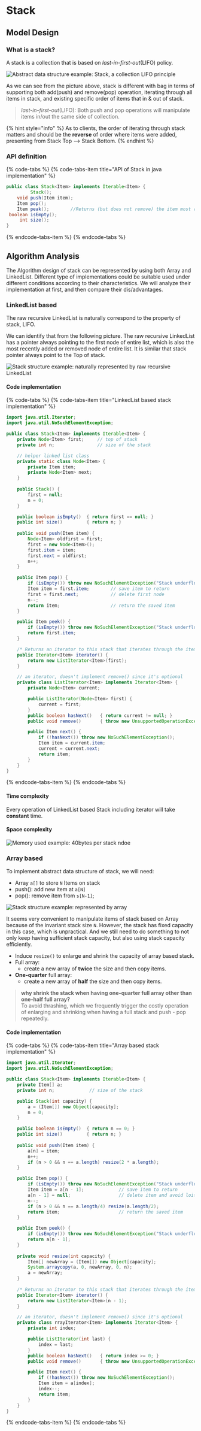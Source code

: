 # Stack

## Model Design

### What is a stack?

A stack is a collection that is based on _last-in-first-out_\(LIFO\) policy.

![Abstract data structure example: Stack, a collection LIFO principle](../.gitbook/assets/image%20%2814%29.png)

As we can see from the picture above, stack is different with bag in terms of supporting both add\(push\) and remove\(pop\) operation, iterating through all items in stack, and existing specific order of items that in & out of stack.

> _last-in-first-out_\(LIFO\):  Both push and pop operations will manipulate items in/out the same side of collection.

{% hint style="info" %}
As to clients, the order of iterating through stack matters and should be the **reverse** of order where items were added, presenting from Stack Top --&gt; Stack Bottom.
{% endhint %}

### API definition

{% code-tabs %}
{% code-tabs-item title="API of Stack in java implementation" %}
```java
public class Stack<Item> implements Iterable<Item> {
         Stack();
    void push(Item item);
    Item pop();
    Item peak();        //Returns (but does not remove) the item most recently added to stack.
 boolean isEmpty();
     int size();
}
```
{% endcode-tabs-item %}
{% endcode-tabs %}

## Algorithm Analysis

The Algorithm design of stack can be represented by using both Array and LinkedList. Different type of  implementations could be suitable used under different conditions according to their characteristics. We will analyze their implementation at first, and then compare their dis/advantages.

### LinkedList based

The raw recursive LinkedList is naturally correspond to the property of stack, LIFO.

We can identify that from the following picture. The raw recursive LinkedList has a pointer always pointing to the first node of entire list, which is also the most recently added or removed node of entire list. It is similar that stack pointer always point to the Top of stack.

![Stack structure example: naturally represented by raw recursive LinkedList](../.gitbook/assets/image%20%2820%29.png)

#### Code implementation

{% code-tabs %}
{% code-tabs-item title="LinkedList based stack implementation" %}
```java
import java.util.Iterator;
import java.util.NoSuchElementException;

public class Stack<Item> implements Iterable<Item> {
    private Node<Item> first;     // top of stack
    private int n;                // size of the stack

    // helper linked list class
    private static class Node<Item> {
        private Item item;
        private Node<Item> next;
    }
    
    public Stack() {
        first = null;
        n = 0;
    }

    public boolean isEmpty()  { return first == null; }
    public int size()         { return n; }
    
    public void push(Item item) {
        Node<Item> oldfirst = first;
        first = new Node<Item>();
        first.item = item;
        first.next = oldfirst;
        n++;
    }

    public Item pop() {
        if (isEmpty()) throw new NoSuchElementException("Stack underflow");
        Item item = first.item;        // save item to return
        first = first.next;            // delete first node
        n--;
        return item;                   // return the saved item
    }

    public Item peek() {
        if (isEmpty()) throw new NoSuchElementException("Stack underflow");
        return first.item;
    }  

    /* Returns an iterator to this stack that iterates through the items in LIFO order.*/
    public Iterator<Item> iterator() {
        return new ListIterator<Item>(first);
    }

    // an iterator, doesn't implement remove() since it's optional
    private class ListIterator<Item> implements Iterator<Item> {
        private Node<Item> current;

        public ListIterator(Node<Item> first) { 
            current = first; 
        }
        public boolean hasNext()   { return current != null; }
        public void remove()       { throw new UnsupportedOperationException();}

        public Item next() {
            if (!hasNext()) throw new NoSuchElementException();
            Item item = current.item;
            current = current.next; 
            return item;
        }
    }
}
```
{% endcode-tabs-item %}
{% endcode-tabs %}

#### Time complexity

Every operation of LinkedList based Stack including iterator will take **constant** time.

#### Space complexity

![Memory used example: 40bytes per stack ndoe](../.gitbook/assets/image%20%285%29.png)

### Array based

To implement abstract data structure of stack, we will need:

* Array `a[]` to store `N` Items on stack
* push\(\): add new item at `a[N]`
* pop\(\): remove item from `s[N-1]`;

![Stack structure example: represented by array](../.gitbook/assets/image%20%2819%29.png)

It seems very convenient to manipulate items of stack based on Array because of the invariant stack size `N`. However, the stack has fixed capacity in this case, which is unpractical. And we still need to do something to not only keep having sufficient stack capacity, but also using stack capacity efficiently.

* Induce `resize()` to enlarge and shrink the capacity of array based stack.
* Full array: 
  * create a new array of **twice** the size and then copy items.
* **One-quarter** full array:  
  * create a new array of **half** the size and then copy items.

> **why shrink the stack when having one-quarter full array other than one-half full array?**  
> To avoid thrashing, which we frequently trigger the costly operation of enlarging and shrinking when having a full stack and push - pop repeatedly.

#### Code implementation

{% code-tabs %}
{% code-tabs-item title="Array based stack implementation" %}
```java
import java.util.Iterator;
import java.util.NoSuchElementException;

public class Stack<Item> implements Iterable<Item> {
    private Item[] a; 
    private int n;             // size of the stack

    public Stack(int capacity) {
        a = (Item[]) new Object[capacity];
        n = 0;
    }

    public boolean isEmpty()  { return n == 0; }
    public int size()         { return n; }
    
    public void push(Item item) {
        a[n] = item;
        n++;
        if (n > 0 && n == a.length) resize(2 * a.length);
    }

    public Item pop() {
        if (isEmpty()) throw new NoSuchElementException("Stack underflow");
        Item item = a[n - 1];             // save item to return
        a[n - 1] = null;                  // delete item and avoid loitering
        n--;
        if (n > 0 && n == a.length/4) resize(a.length/2);
        return item;                      // return the saved item
    }

    public Item peek() {
        if (isEmpty()) throw new NoSuchElementException("Stack underflow");
        return a[n - 1];
    }  
    
    private void resize(int capacity) {
        Item[] newArray = (Item[]) new Object[capacity];
        System.arraycopy(a, 0, newArray, 0, n);
        a = newArray;
    }
    
    /* Returns an iterator to this stack that iterates through the items in LIFO order.*/
    public Iterator<Item> iterator() {
        return new ListIterator<Item>(n - 1);
    }

    // an iterator, doesn't implement remove() since it's optional
    private class rrayIterator<Item> implements Iterator<Item> {
        private int index;

        public ListIterator(int last) { 
            index = last; 
        }
        public boolean hasNext()   { return index >= 0; }
        public void remove()       { throw new UnsupportedOperationException();}

        public Item next() {
            if (!hasNext()) throw new NoSuchElementException();
            Item item = a[index];
            index--; 
            return item;
        }
    }
}
```
{% endcode-tabs-item %}
{% endcode-tabs %}



